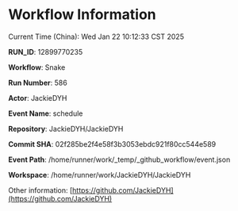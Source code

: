 # Workflow Information

Current Time (China): Wed Jan 22 10:12:33 CST 2025  

**RUN_ID**: 12899770235  

**Workflow**: Snake  

**Run Number**: 586  

**Actor**: JackieDYH  

**Event Name**: schedule  

**Repository**: JackieDYH/JackieDYH  

**Commit SHA**: 02f285be2f4e58f3b3053ebdc921f80cc544e589  

**Event Path**: /home/runner/work/_temp/_github_workflow/event.json  

**Workspace**: /home/runner/work/JackieDYH/JackieDYH  

Other information: [https://github.com/JackieDYH](https://github.com/JackieDYH)
